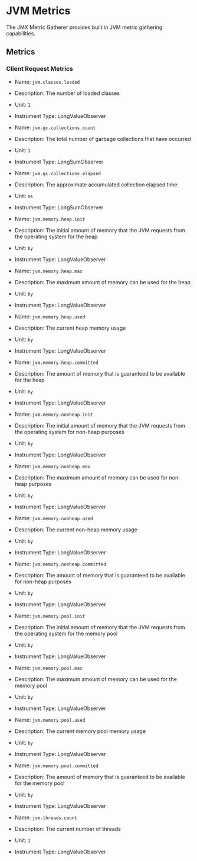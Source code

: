 # JVM Metrics

The JMX Metric Gatherer provides built in JVM metric gathering capabilities.

## Metrics

### Client Request Metrics

* Name: `jvm.classes.loaded`
* Description: The number of loaded classes
* Unit: `1`
* Instrument Type: LongValueObserver

* Name: `jvm.gc.collections.count`
* Description: The total number of garbage collections that have occurred
* Unit: `1`
* Instrument Type: LongSumObserver

* Name: `jvm.gc.collections.elapsed`
* Description: The approximate accumulated collection elapsed time
* Unit: `ms`
* Instrument Type: LongSumObserver

* Name: `jvm.memory.heap.init`
* Description: The initial amount of memory that the JVM requests from the operating system for the heap
* Unit: `by`
* Instrument Type: LongValueObserver

* Name: `jvm.memory.heap.max`
* Description: The maximum amount of memory can be used for the heap
* Unit: `by`
* Instrument Type: LongValueObserver

* Name: `jvm.memory.heap.used`
* Description: The current heap memory usage
* Unit: `by`
* Instrument Type: LongValueObserver

* Name: `jvm.memory.heap.committed`
* Description: The amount of memory that is guaranteed to be available for the heap
* Unit: `by`
* Instrument Type: LongValueObserver

* Name: `jvm.memory.nonheap.init`
* Description: The initial amount of memory that the JVM requests from the operating system for non-heap purposes
* Unit: `by`
* Instrument Type: LongValueObserver

* Name: `jvm.memory.nonheap.max`
* Description: The maximum amount of memory can be used for non-heap purposes
* Unit: `by`
* Instrument Type: LongValueObserver

* Name: `jvm.memory.nonheap.used`
* Description: The current non-heap memory usage
* Unit: `by`
* Instrument Type: LongValueObserver

* Name: `jvm.memory.nonheap.committed`
* Description: The amount of memory that is guaranteed to be available for non-heap purposes
* Unit: `by`
* Instrument Type: LongValueObserver

* Name: `jvm.memory.pool.init`
* Description: The initial amount of memory that the JVM requests from the operating system for the memory pool
* Unit: `by`
* Instrument Type: LongValueObserver

* Name: `jvm.memory.pool.max`
* Description: The maximum amount of memory can be used for the memory pool
* Unit: `by`
* Instrument Type: LongValueObserver

* Name: `jvm.memory.pool.used`
* Description: The current memory pool memory usage
* Unit: `by`
* Instrument Type: LongValueObserver

* Name: `jvm.memory.pool.committed`
* Description: The amount of memory that is guaranteed to be available for the memory pool
* Unit: `by`
* Instrument Type: LongValueObserver

* Name: `jvm.threads.count`
* Description: The current number of threads
* Unit: `1`
* Instrument Type: LongValueObserver
